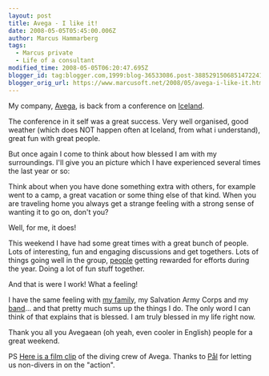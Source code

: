 ```yaml
---
layout: post
title: Avega - I like it!
date: 2008-05-05T05:45:00.006Z
author: Marcus Hammarberg
tags:
  - Marcus private
  - Life of a consultant
modified_time: 2008-05-05T06:20:47.695Z
blogger_id: tag:blogger.com,1999:blog-36533086.post-3885291506851472241
blogger_orig_url: https://www.marcusoft.net/2008/05/avega-i-like-it.html
---
```


My company, [Avega](http://www.avega.se/), is back from a conference
on
[Iceland](http://images.google.com/images?q=iceland&rls=com.microsoft:sv&ie=UTF-8&oe=UTF-8&startIndex=&startPage=1&um=1&sa=N&tab=wi).

The conference in it self was a great success. Very well organised, good
weather (which does NOT happen often at Iceland, from what i
understand), great fun with great people.

But once again I come to think about how blessed I am with my
surroundings. I'll give you an picture which I have experienced several
times the last year or so:

Think about when you have done something extra with others, for example
went to a camp, a great vacation or some thing else of that kind. When
you are traveling home you always get a strange feeling with a strong
sense of wanting it to go on, don't you?

Well, for me, it does!

This weekend I have had some great times with a great bunch of people.
Lots of interesting, fun and engaging discussions and get togethers.
Lots of things going well in the group,
[people](http://blogg.joakimsunden.se/) getting rewarded for efforts
during the year. Doing a lot of fun stuff together.

And that is were I work! What a feeling!

I have the same feeling with [my
family](https://www.marcusoft.net/2008/03/abbe-growing-and-growing.html),
my Salvation Army Corps and my
[band](https://www.marcusoft.net/2008/03/cd-in-can.html)... and that
pretty much sums up the things I do. The only word I can think of that
explains that is blessed. I am truly blessed in my life right now.

Thank you all you Avegaean (oh yeah, even cooler in English) people for
a great weekend.

PS
[Here is a film clip](http://uk.youtube.com/watch?v=RROVrCvCXZk) of the
diving crew of Avega. Thanks to [Pål](http://paliplurret.blogspot.com/)
for letting us non-divers in on the "action".
